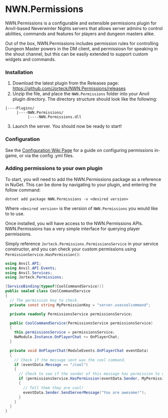 # NWN.Permissions
NWN.Permissions is a configurable and extensible permissions plugin for Anvil-based Neverwinter Nights servers that allows server admins to control abilities, commands and features for players and dungeon masters alike.

Out of the box, NWN.Permissions includes permission rules for controlling Dungeon Master powers in the DM client, and permissiosn for speaking in the shout channel, but this can be easily extended to support custom widgets and commands.

### Installation
1. Download the latest plugin from the Releases page: https://github.com/Jorteck/NWN.Permissions/releases
2. Unzip the file, and place the `NWN.Permissions` folder into your Anvil plugin directory. The directory structure should look like the following:
```
|----Plugins/
     |----NWN.Permissions/
          |----NWN.Permissions.dll
```
3. Launch the server. You should now be ready to start!

### Configuration
See the [Configuration Wiki Page](https://github.com/Jorteck/NWN.Permissions/wiki/Configuration-Reference) for a guide on configuring permissions in-game, or via the config .yml files.

### Adding permissions to your own plugin
To start, you will need to add the NWN.Permissions package as a reference in NuGet. This can be done by navigating to your plugin, and entering the follow command:

```
dotnet add package NWN.Permissions -v <desired version>
```

Where `<desired version>` is the version of `NWN.Permissions` you would like to to use.

Once installed, you will have access to the NWN.Permissions APIs. NWN.Permissions has a very simple interface for querying player permissions.

Simply reference `Jorteck.Permissions.PermissionsService` in your service constructor, and you can check your custom permissions using `PermissionService.HasPermission()`:

```cs
using Anvil.API;
using Anvil.API.Events;
using Anvil.Services;
using Jorteck.Permissions;

[ServiceBinding(typeof(CoolCommandService))]
public sealed class CoolCommandService
{
  // The permission key to check.
  private const string MyPermissionKey = "server.usecoolcommand";

  private readonly PermissionsService permissionsService;

  public CoolCommandService(PermissionsService permissionsService)
  {
    this.permissionsService = permissionsService;
    NwModule.Instance.OnPlayerChat += OnPlayerChat;
  }

  private void OnPlayerChat(ModuleEvents.OnPlayerChat eventData)
  {
    // Check if the message sent was the cool command.
    if (eventData.Message == "/cool")
    {
      // Check to see if the sender of this message has permission to use the command.
      if (permissionsService.HasPermission(eventData.Sender, MyPermissionKey))
      {
        // Tell them they are cool!
        eventData.Sender.SendServerMessage("You are awesome!");
      }
    }
  }
}
```
